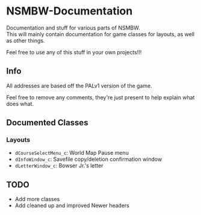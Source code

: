 # NSMBW-Documentation
Documentation and stuff for various parts of NSMBW.<br>
This will mainly contain documentation for game classes for layouts, as well as other things.


Feel free to use any of this stuff in your own projects!!!

## Info
All addresses are based off the PALv1 version of the game.

Feel free to remove any comments, they're just present to help explain what does what.

## Documented Classes

### Layouts
- `dCourseSelectMenu_c`: World Map Pause menu
- `dInfoWindow_c`: Savefile copy/deletion confirmation window
- `dLetterWindow_c`: Bowser Jr.'s letter

## TODO
- Add more classes
- Add cleaned up and improved Newer headers